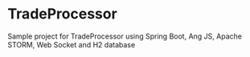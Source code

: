 # TradeProcessor
Sample project for TradeProcessor using Spring Boot, Ang JS, Apache STORM, Web Socket and H2 database 
